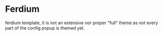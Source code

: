 # Ferdium


ferdium template, it is not an extensive nor proper "full" theme as not every part of the config popup is themed yet.
